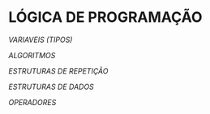 #  LÓGICA DE PROGRAMAÇÃO

*VARIAVEIS (TIPOS)*

*ALGORITMOS*

*ESTRUTURAS DE REPETIÇÃO*

*ESTRUTURAS DE DADOS*

*OPERADORES*
